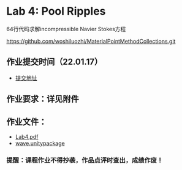 # Lab 4: Pool Ripples



64行代码求解incompressible Navier Stokes方程



https://github.com/woshiluozhi/MaterialPointMethodCollections.git





## 作业提交时间（22.01.17）
- [提交地址](http://www.smartchair.org/GAMES103)

## 作业要求：详见附件

## 作业文件：
- [Lab4.pdf](./lab4.pdf)
- [wave.unitypackage](./wave.unitypackage)

### 提醒️：课程作业不得抄袭，作品点评时查出，成绩作废！